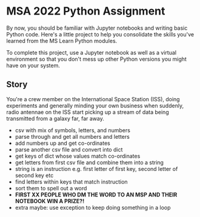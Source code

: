 # MSA 2022 Python Assignment

By now, you should be familiar with Jupyter notebooks and writing basic Python code. Here's a little project to help you consolidate the skills you've learned from the MS Learn Python modules.

To complete this project, use a Jupyter notebook as well as a virtual environment so that you don't mess up other Python versions you might have on your system.

## Story
You're a crew member on the International Space Station (ISS), doing experiments and generally minding your own business when suddenly, radio antennae on the ISS start picking up a stream of data being transmitted from a galaxy far, far away.

- csv with mix of symbols, letters, and numbers
- parse through and get all numbers and letters
- add numbers up and get co-ordinates
- parse another csv file and convert into dict
- get keys of dict whose values match co-ordinates
- get letters from first csv file and combine them into a string
- string is an instruction e.g. first letter of first key, second letter of second key etc
- find letters within keys that match instruction
- sort them to spell out a word
- **FIRST XX PEOPLE WHO DM THE WORD TO AN MSP AND THEIR NOTEBOOK WIN A PRIZE?!**
- extra maybe: use exception to keep doing something in a loop